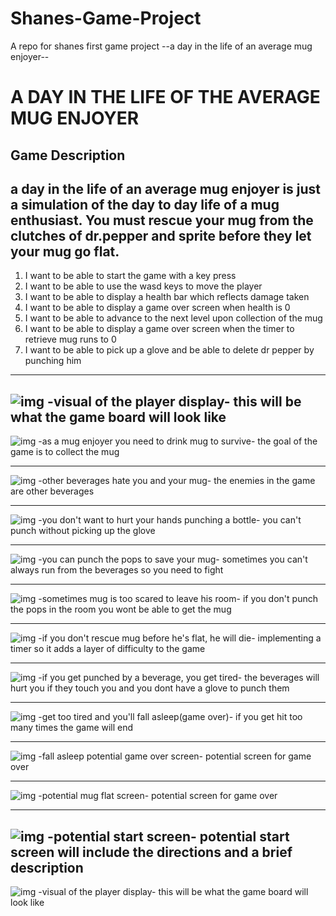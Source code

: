 # Shanes-Game-Project
A repo for shanes first game project
--a day in the life of an average mug enjoyer--

# A DAY IN THE LIFE OF THE AVERAGE MUG ENJOYER
## Game Description
a day in the life of an average mug enjoyer is just a simulation of the day to day life of a mug enthusiast. You must rescue your mug from the clutches of dr.pepper and sprite before they let your mug go flat. 
---
1. I want to be able to start the game with a key press
2. I want to be able to use the wasd keys to move the player
3. I want to be able to display a health bar which reflects damage taken 
4. I want to be able to display a game over screen when health is 0
5. I want to be able to advance to the next level upon collection of the mug
6. I want to be able to display a game over screen when the timer to retrieve mug runs to 0
7. I want to be able to pick up a glove and be able to delete dr pepper by punching him
---

![img](img/gameProj12.jpeg)
-visual of the player display-
this will be what the game board will look like
---
![img](img/gameProj8.jpeg)
-as a mug enjoyer you need to drink mug to survive-
the goal of the game is to collect the mug

---
![img](img/gameProj7.jpeg)
-other beverages hate you and your mug-
the enemies in the game are other beverages

---
![img](img/gameProj4.jpeg)
-you don't want to hurt your hands punching a bottle-
you can't punch without picking up the glove

---
![img](img/gameProj6.jpeg)
-you can punch the pops to save your mug-
sometimes you can't always run from the beverages so you need to fight

---
![img](img/gameProj3.jpeg)
-sometimes mug is too scared to leave his room-
if you don't punch the pops in the room you wont be able to get the mug

---
![img](img/gameProj2.jpeg)
-if you don't rescue mug before he's flat, he will die-
implementing a timer so it adds a layer of difficulty to the game

---
![img](img/gameProj1.jpeg)
-if you get punched by a beverage, you get tired-
the beverages will hurt you if they touch you and you dont have a glove to punch them

---
![img](img/gameProj9.jpeg)
-get too tired and you'll fall asleep(game over)-
if you get hit too many times the game will end

---
![img](img/gameProj10.jpeg)
-fall asleep potential game over screen-
potential screen for game over

---
![img](img/gameProj11.jpeg)
-potential mug flat screen-
potential screen for game over

---
![img](img/gameProj5.jpeg)
-potential start screen-
potential start screen will include the directions and a brief description
---
![img](img/gameProj12.jpeg)
-visual of the player display-
this will be what the game board will look like